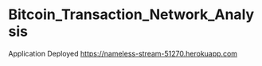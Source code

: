 # Bitcoin_Transaction_Network_Analysis

Application Deployed
https://nameless-stream-51270.herokuapp.com
